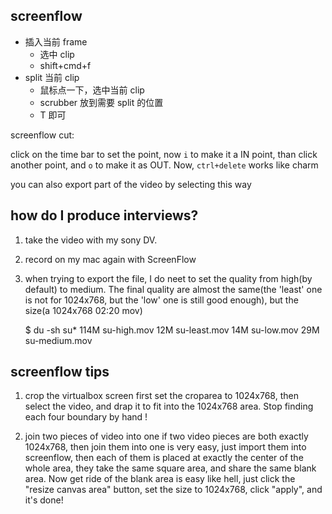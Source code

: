 

## screenflow

- 插入当前 frame
  - 选中 clip
  - shift+cmd+f
- split 当前 clip
  - 鼠标点一下，选中当前 clip
  - scrubber 放到需要 split 的位置
  - T 即可

screenflow cut:

click on the time bar to set the point, now `i` to make it a IN point, than
click another point, and `o` to make it as OUT. Now, `ctrl+delete` works like
charm

you can also export part of the video by selecting this way

## how do I produce interviews?
1. take the video with my sony DV.
2. record on my mac again with ScreenFlow
3. when trying to export the file, I do neet to set the quality from high(by
   default) to medium. The final quality are almost the same(the 'least' one
   is not for 1024x768, but the 'low' one is still good enough), but the size(a 1024x768
   02:20 mov)

      $ du -sh su*
      114M    su-high.mov
      12M     su-least.mov
      14M     su-low.mov
      29M     su-medium.mov




## screenflow tips

1. crop the virtualbox screen
   first set the croparea to 1024x768, then select the video, and drap it to
   fit into the 1024x768 area.
   Stop finding each four boundary by hand !

1. join two pieces of video into one
   if two video pieces are both exactly 1024x768, then join them into one is
   very easy, just import them into screenflow, then each of them is placed at
   exactly the center of the whole area, they take the same square area, and
   share the same blank area.
   Now get ride of the blank area is easy like hell, just click the "resize
   canvas area" button, set the size to 1024x768, click "apply", and it's
   done!
